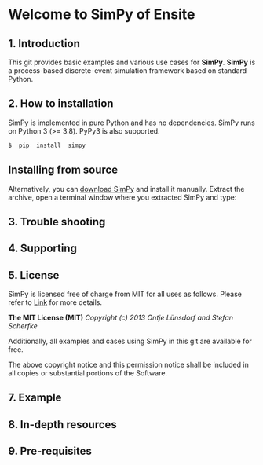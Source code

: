 # Welcome to SimPy of Ensite
## 1. Introduction
This git provides basic examples and various use cases for **SimPy**. **SimPy** is a process-based discrete-event simulation framework based on standard Python.

## 2. How to installation
SimPy is implemented in pure Python and has no dependencies. SimPy runs on Python 3 (>= 3.8). PyPy3 is also supported.
```Python
$  pip  install  simpy
```
## Installing from source
Alternatively, you can  [download SimPy](http://pypi.python.org/pypi/SimPy/)  and install it manually. Extract the archive, open a terminal window where you extracted SimPy and type:
## 3. Trouble shooting
## 4. Supporting
## 5. License
SimPy is licensed free of charge from MIT for all uses as follows. Please refer to [Link](https://simpy.readthedocs.io/en/latest/about/license.html) for more details.

**The MIT License (MIT)**
*Copyright (c) 2013 Ontje Lünsdorf and Stefan Scherfke*

Additionally, all examples and cases using SimPy in this git are available for free.


The above copyright notice and this permission notice shall be included in all copies or substantial portions of the Software.
## 7. Example
## 8. In-depth resources
## 9. Pre-requisites
